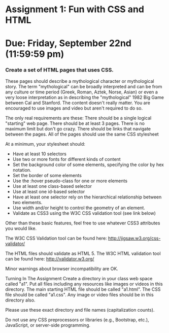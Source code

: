 # Assignment 1: Fun with CSS and HTML
# Due: Friday, September 22nd (11:59:59 pm)

### Create a set of HTML pages that uses CSS.
 
These pages should describe a mythological character or mythological story. The term "mythological" can be broadly interpreted and can be from any culture or time period (Greek, Roman, Aztek, Norse, Asian) or even a very loose interpretation as in describing the "mythological" 1982 Big Game between Cal and Stanford. The content doesn't really matter. You are encouraged to use images and video but aren't required to do so. 
 
The only real requirements are these:
There should be a single logical "starting" web page.
There should be at least 3 pages. There is no maximum limit but don't go crazy.
There should be links that navigate between the pages.
All of the pages should use the same CSS stylesheet
 
At a minimum, your stylesheet should:
 
* Have at least 10 selectors
* Use two or more fonts for different kinds of content
* Set the background color of some elements, specifying the color by hex notation.
* Set the border of some elements
* Use the :hover pseudo-class for one or more elements
* Use at least one class-based selector
* Use at least one id-based selector
* Have at least one selector rely on the hierarchical relationship between two elements.
* Use width and/or height to control the geometry of an element.
* Validate as CSS3 using the W3C CSS validation tool (see link below)

Other than these basic features, feel free to use whatever CSS3 attributes you would like. 
 
The W3C CSS Validation tool can be found here:
http://jigsaw.w3.org/css-validator/

The HTML files should validate as HTML 5. The W3C HTML validation tool can be found here:
http://validator.w3.org/

Minor warnings about browser incompatibility are OK.

Turning In The Assignment
Create a directory in your class web space called "a1". Put all files including any resources like images or videos in this directory.
The main starting HTML file should be called "a1.html".
The CSS file should be called "a1.css".
Any image or video files should be in this directory also.

Please use these exact directory and file names (capitalization counts).
 
Do not use any CSS preprocessors or libraries (e.g., Bootstrap, etc.), JavaScript, or server-side programming.
